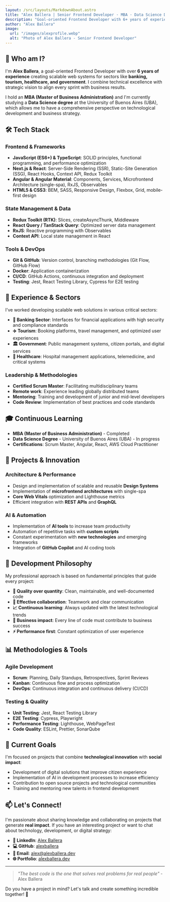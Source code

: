 ```yaml
---
layout: /src/layouts/MarkdownAbout.astro
title: "Alex Ballera | Senior Frontend Developer · MBA · Data Science Degree Student"
description: "Goal-oriented Frontend Developer with 6+ years of experience. MBA graduate and Data Science degree student at UBA. 🚀☕"
author: "Alex Ballera"
image:
  url: "/images/alexprofile.webp"
  alt: "Photo of Alex Ballera - Senior Frontend Developer"
---
```


## 👋 <span class="bg-gradient-to-r from-riptide-400 to-mint-500 dark:to-mint-200 dark:from-riptide-300 text-transparent bg-clip-text">Who am I?</span>

I'm **<span class="bg-gradient-to-r from-riptide-400 to-mint-500 dark:to-mint-200 dark:from-riptide-300 text-transparent bg-clip-text">Alex Ballera</span>**, a goal-oriented Frontend Developer with over **<span class="bg-gradient-to-r from-riptide-400 to-mint-500 dark:to-mint-200 dark:from-riptide-300 text-transparent bg-clip-text">6 years of experience</span>** creating scalable web systems for sectors like **<span class="bg-gradient-to-r from-riptide-400 to-mint-500 dark:to-mint-200 dark:from-riptide-300 text-transparent bg-clip-text">banking, tourism, healthcare, and government</span>**. I combine technical excellence with strategic vision to align every sprint with business results.

I hold an **<span class="bg-gradient-to-r from-riptide-400 to-mint-500 dark:to-mint-200 dark:from-riptide-300 text-transparent bg-clip-text">MBA (Master of Business Administration)</span>** and I'm currently studying a **<span class="bg-gradient-to-r from-riptide-400 to-mint-500 dark:to-mint-200 dark:from-riptide-300 text-transparent bg-clip-text">Data Science degree</span>** at the University of Buenos Aires (UBA), which allows me to have a comprehensive perspective on technological development and business strategy.

## 🛠️ <span class="bg-gradient-to-r from-riptide-400 to-mint-500 dark:to-mint-200 dark:from-riptide-300 text-transparent bg-clip-text">Tech Stack</span>

### <span class="bg-gradient-to-r from-riptide-400 to-mint-500 dark:to-mint-200 dark:from-riptide-300 text-transparent bg-clip-text">Frontend & Frameworks</span>
- **JavaScript (ES6+) & TypeScript**: SOLID principles, functional programming, and performance optimization
- **Next.js & React**: Server-Side Rendering (SSR), Static-Site Generation (SSG), React Hooks, Context API, Redux Toolkit
- **Angular & Angular Material**: Components, Services, Microfrontend Architecture (single-spa), RxJS, Observables
- **HTML5 & CSS3**: BEM, SASS, Responsive Design, Flexbox, Grid, mobile-first design

### <span class="bg-gradient-to-r from-riptide-400 to-mint-500 dark:to-mint-200 dark:from-riptide-300 text-transparent bg-clip-text">State Management & Data</span>
- **Redux Toolkit (RTK)**: Slices, createAsyncThunk, Middleware
- **React Query / TanStack Query**: Optimized server data management
- **RxJS**: Reactive programming with Observables
- **Context API**: Local state management in React

### <span class="bg-gradient-to-r from-riptide-400 to-mint-500 dark:to-mint-200 dark:from-riptide-300 text-transparent bg-clip-text">Tools & DevOps</span>
- **Git & GitHub**: Version control, branching methodologies (Git Flow, GitHub Flow)
- **Docker**: Application containerization
- **CI/CD**: GitHub Actions, continuous integration and deployment
- **Testing**: Jest, React Testing Library, Cypress for E2E testing

## 💼 <span class="bg-gradient-to-r from-riptide-400 to-mint-500 dark:to-mint-200 dark:from-riptide-300 text-transparent bg-clip-text">Experience & Sectors</span>

I've worked developing scalable web solutions in various critical sectors:

- **🏦 Banking Sector**: Interfaces for financial applications with high security and compliance standards
- **✈️ Tourism**: Booking platforms, travel management, and optimized user experiences
- **🏛️ Government**: Public management systems, citizen portals, and digital services
- **🏥 Healthcare**: Hospital management applications, telemedicine, and critical systems

### <span class="bg-gradient-to-r from-riptide-400 to-mint-500 dark:to-mint-200 dark:from-riptide-300 text-transparent bg-clip-text">Leadership & Methodologies</span>
- **Certified Scrum Master**: Facilitating multidisciplinary teams
- **Remote work**: Experience leading globally distributed teams
- **Mentoring**: Training and development of junior and mid-level developers
- **Code Review**: Implementation of best practices and code standards

## 🎓 <span class="bg-gradient-to-r from-riptide-400 to-mint-500 dark:to-mint-200 dark:from-riptide-300 text-transparent bg-clip-text">Continuous Learning</span>

- **MBA (Master of Business Administration)** - Completed
- **Data Science Degree** - University of Buenos Aires (UBA) - In progress
- **Certifications**: Scrum Master, Angular, React, AWS Cloud Practitioner

## 🚀 <span class="bg-gradient-to-r from-riptide-400 to-mint-500 dark:to-mint-200 dark:from-riptide-300 text-transparent bg-clip-text">Projects & Innovation</span>

### <span class="bg-gradient-to-r from-riptide-400 to-mint-500 dark:to-mint-200 dark:from-riptide-300 text-transparent bg-clip-text">Architecture & Performance</span>
- Design and implementation of scalable and reusable **Design Systems**
- Implementation of **microfrontend architectures** with single-spa
- **Core Web Vitals** optimization and Lighthouse metrics
- Efficient integration with **REST APIs** and **GraphQL**

### <span class="bg-gradient-to-r from-riptide-400 to-mint-500 dark:to-mint-200 dark:from-riptide-300 text-transparent bg-clip-text">AI & Automation</span>
- Implementation of **AI tools** to increase team productivity
- Automation of repetitive tasks with **custom scripts**
- Constant experimentation with **new technologies** and emerging frameworks
- Integration of **GitHub Copilot** and AI coding tools

## 🌟 <span class="bg-gradient-to-r from-riptide-400 to-mint-500 dark:to-mint-200 dark:from-riptide-300 text-transparent bg-clip-text">Development Philosophy</span>

My professional approach is based on fundamental principles that guide every project:

- **🎯 Quality over quantity**: Clean, maintainable, and well-documented code
- **🤝 Effective collaboration**: Teamwork and clear communication
- **📈 Continuous learning**: Always updated with the latest technological trends
- **💼 Business impact**: Every line of code must contribute to business success
- **⚡ Performance first**: Constant optimization of user experience

## 📊 <span class="bg-gradient-to-r from-riptide-400 to-mint-500 dark:to-mint-200 dark:from-riptide-300 text-transparent bg-clip-text">Methodologies & Tools</span>

### <span class="bg-gradient-to-r from-riptide-400 to-mint-500 dark:to-mint-200 dark:from-riptide-300 text-transparent bg-clip-text">Agile Development</span>
- **Scrum**: Planning, Daily Standups, Retrospectives, Sprint Reviews
- **Kanban**: Continuous flow and process optimization
- **DevOps**: Continuous integration and continuous delivery (CI/CD)

### <span class="bg-gradient-to-r from-riptide-400 to-mint-500 dark:to-mint-200 dark:from-riptide-300 text-transparent bg-clip-text">Testing & Quality</span>
- **Unit Testing**: Jest, React Testing Library
- **E2E Testing**: Cypress, Playwright
- **Performance Testing**: Lighthouse, WebPageTest
- **Code Quality**: ESLint, Prettier, SonarQube

## 🎯 <span class="bg-gradient-to-r from-riptide-400 to-mint-500 dark:to-mint-200 dark:from-riptide-300 text-transparent bg-clip-text">Current Goals</span>

I'm focused on projects that combine **technological innovation** with **social impact**:

- Development of digital solutions that improve citizen experience
- Implementation of AI in development processes to increase efficiency
- Contribution to open source projects and technological communities
- Training and mentoring new talents in frontend development

## 📫 <span class="bg-gradient-to-r from-riptide-400 to-mint-500 dark:to-mint-200 dark:from-riptide-300 text-transparent bg-clip-text">Let's Connect!</span>

I'm passionate about sharing knowledge and collaborating on projects that generate **real impact**. If you have an interesting project or want to chat about technology, development, or digital strategy:

- **💼 LinkedIn**: [Alex Ballera](https://linkedin.com/in/alexballera)
- **💻 GitHub**: [alexballera](https://github.com/alexballera)
- **📧 Email**: alex@alexballera.dev
- **🌐 Portfolio**: [alexballera.dev](https://alexballera.dev)

---

> *"The best code is the one that solves real problems for real people"* - Alex Ballera

Do you have a project in mind? Let's talk and create something incredible together! 🚀